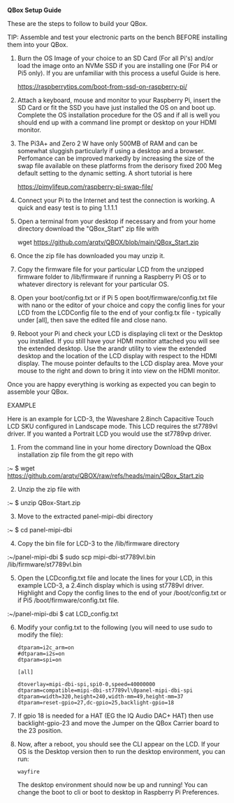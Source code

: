 **QBox Setup Guide**

These are the steps to follow to build your QBox.

TIP: Assemble and test your electronic parts on the bench BEFORE installing them into your QBox.

1. Burn the OS Image of your choice to an SD Card (For all Pi's) and/or load the image onto an NVMe SSD if you are installing one (For Pi4 or Pi5 only). If you are unfamiliar with this process a useful Guide is here.

    https://raspberrytips.com/boot-from-ssd-on-raspberry-pi/

2. Attach a keyboard, mouse and monitor to your Raspberry Pi, insert the SD Card or fit the SSD you have just installed the OS on and boot up. Complete the OS installation procedure for the OS and if all is well you should end up with a command line prompt or desktop on your HDMI monitor.

3. The Pi3A+ and Zero 2 W have only 500MB of RAM and can be somewhat sluggish particularly if using a desktop and a browser. Perfomance can be improved markedly by increasing the size of the swap file available on these platforms from the derisory fixed 200 Meg default setting to the dynamic setting. A short tutorial is here

    https://pimylifeup.com/raspberry-pi-swap-file/
       
4. Connect your Pi to the Internet and test the connection is working. A quick and easy test is to ping 1.1.1.1

5. Open a terminal from your desktop if necessary and from your home directory download the "QBox_Start" zip file with

    wget https://github.com/arqtv/QBOX/blob/main/QBox_Start.zip

6. Once the zip file has downloaded you may unzip it.

7. Copy the firmware file for your particular LCD from the unzipped firmware folder to /lib/firmware if running a Raspberry Pi OS or to whatever directory is relevant for your particular OS.

8. Open your boot/config.txt or if Pi 5 open boot/firmware/config.txt file with nano or the editor of your choice and copy the config lines for your LCD from the LCDConfig file to the end of your config.tx file - typically under [all], then save the edited file and close nano.   

9. Reboot your Pi and check your LCD is displaying cli text or the Desktop you installed. If you still have your HDMI monitor attached you will see the extended desktop. Use the arandr utility to view the extended desktop and the location of the LCD display with respect to the HDMI display. The mouse pointer defaults to the LCD display area. Move your mouse to the right and down to bring it into view on the HDMI monitor.

Once you are happy everything is working as expected you can begin to assemble your QBox.  


EXAMPLE

Here is an example for LCD-3, the Waveshare 2.8inch Capacitive Touch LCD SKU configured in Landscape mode. This LCD requires the st7789vl driver. If you wanted a Portrait LCD you would use the st7789vp driver. 

1. From the command line in your home directory Download the QBox installation zip file from the git repo with

:~ $ wget https://github.com/arqtv/QBOX/raw/refs/heads/main/QBox_Start.zip

2. Unzip the zip file with

:~ $ unzip QBox-Start.zip

3. Move to the extracted panel-mipi-dbi directory

:~ $ cd panel-mipi-dbi

4. Copy the bin file for LCD-3 to the /lib/firmware directory

:~/panel-mipi-dbi $ sudo scp mipi-dbi-st7789vl.bin /lib/firmware/st7789vl.bin
   
5. Open the LCDconfig.txt file and locate the lines for your LCD, in this example LCD-3, a 2.4inch display which is using st7789vl driver. Highlight and Copy the config lines to the end of your /boot/config.txt or if Pi5 /boot/firmware/config.txt file. 

:~/panel-mipi-dbi $ cat LCD_config.txt

6. Modify your config.txt to the following (you will need to use sudo to modify the file):

      ```text
      dtparam=i2c_arm=on
      #dtparam=i2s=on
      dtparam=spi=on
      
      [all]
      
      dtoverlay=mipi-dbi-spi,spi0-0,speed=40000000
      dtparam=compatible=mipi-dbi-st7789vl\0panel-mipi-dbi-spi
      dtparam=width=320,height=240,width-mm=49,height-mm=37
      dtparam=reset-gpio=27,dc-gpio=25,backlight-gpio=18
      ```
      
 7.  If gpio 18 is needed for a HAT (EG the IQ Audio DAC+ HAT) then use backlight-gpio-23 and move the Jumper on the QBox Carrier board to the 23 position.

 8. Now, after a reboot, you should see the CLI appear on the LCD. If your OS is the Desktop version then to run the desktop environment, you can run:
      ```text
      wayfire
      ```
      The desktop environment should now be up and running! You can change the boot to cli or boot to desktop in Raspberry Pi Preferences.

